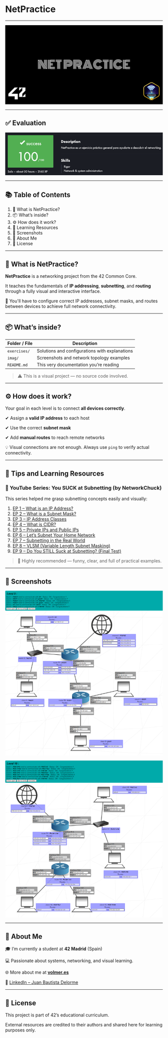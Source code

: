 # NetPractice

---

![cover-net_practice-bonus.png](img/cover-net_practice-bonus.png)

---

## ✅ Evaluation

![Captura de pantalla 2025-07-03 a las 17.45.19.png](img/grade.png)

---

## 📚 Table of Contents

1. 🧠 What is NetPractice?
2. 📦 What’s inside?
3. ⚙️ How does it work?
4. 🧠 Learning Resources
5. 📸 Screenshots
6. 🚀 About Me
7. 📄 License

---

## 🧠 What is NetPractice?

**NetPractice** is a networking project from the 42 Common Core.

It teaches the fundamentals of **IP addressing**, **subnetting**, and **routing** through a fully visual and interactive interface.

📡 You'll have to configure correct IP addresses, subnet masks, and routes between devices to achieve full network connectivity.

---

## 📦 What’s inside?

| Folder / File | Description |
| --- | --- |
| `exercises/` | Solutions and configurations with explanations |
| `imag/`      | Screenshots and network topology examples |
| `README.md` | This very documentation you’re reading |

> ⚠️ This is a visual project — no source code involved.
> 

---

## ⚙️ How does it work?

Your goal in each level is to connect **all devices correctly**.

✔ Assign a **valid IP address** to each host

✔ Use the correct **subnet mask**

✔ Add **manual routes** to reach remote networks

💡 Visual connections are not enough. Always use `ping` to verify actual connectivity.

---

## 🧠 Tips and Learning Resources

### 🎥 YouTube Series: **You SUCK at Subnetting** (by NetworkChuck)

This series helped me grasp subnetting concepts easily and visually:

1. [EP 1 – What is an IP Address?](https://youtu.be/5WfiTHiU4x8)
2. [EP 2 – What is a Subnet Mask?](https://youtu.be/AQDCe585Lnc)
3. [EP 3 – IP Address Classes](https://youtu.be/tAnYkqVrD5M)
4. [EP 4 – What is CIDR?](https://youtu.be/w0R5c3VLWgA)
5. [EP 5 – Private IPs and Public IPs](https://youtu.be/g7h8gyFqwZQ)
6. [EP 6 – Let’s Subnet Your Home Network](https://youtu.be/okN2iHx4V1E)
7. [EP 7 – Subnetting in the Real World](https://youtu.be/0EQMGzZEmMM)
8. [EP 8 – VLSM (Variable Length Subnet Masking)](https://youtu.be/RZJLZQJzPWE)
9. [EP 9 – Do You STILL Suck at Subnetting? (Final Test)](https://youtu.be/_nClS-JWhmc)

> 🧠 Highly recommended — funny, clear, and full of practical examples.
> 

---

## 📸 Screenshots

![level09.png](img/level09.png)

![level10.png](img/level10.png)

---

## 🚀 About Me

🎓 I’m currently a student at **42 Madrid** (Spain)

💻 Passionate about systems, networking, and visual learning.

🌐 More about me at [**volmer.es**](https://volmer.es/)

🔗 [LinkedIn – Juan Bautista Delorme](https://www.linkedin.com/in/juanbautistadelorme/)

---

## 📄 License

This project is part of 42’s educational curriculum.

External resources are credited to their authors and shared here for learning purposes only.
